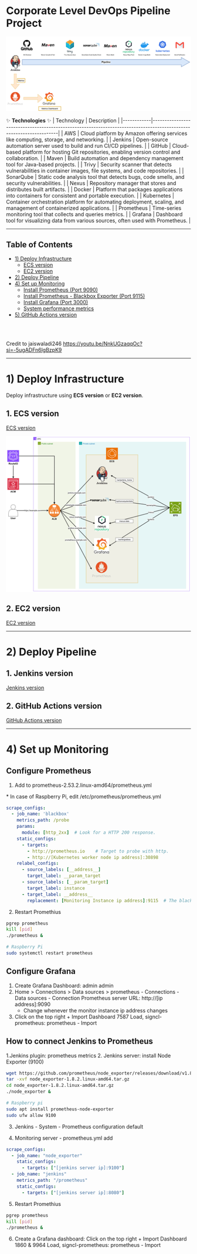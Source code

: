 # Corporate Level DevOps Pipeline Project

![Pipeline](./images/pipeline.jpg)

✨ **Technologies** ✨
| Technology | Description |
|------------|--------------------------------------------------------------------------------------------------------------------|
| AWS | Cloud platform by Amazon offering services like computing, storage, and networking. |
| Jenkins | Open-source automation server used to build and run CI/CD pipelines. |
| GitHub | Cloud-based platform for hosting Git repositories, enabling version control and collaboration. |
| Maven | Build automation and dependency management tool for Java-based projects. |
| Trivy | Security scanner that detects vulnerabilities in container images, file systems, and code repositories. |
| SonarQube | Static code analysis tool that detects bugs, code smells, and security vulnerabilities. |
| Nexus | Repository manager that stores and distributes built artifacts. |
| Docker | Platform that packages applications into containers for consistent and portable execution. |
| Kubernetes | Container orchestration platform for automating deployment, scaling, and management of containerized applications. |
| Prometheus | Time-series monitoring tool that collects and queries metrics. |
| Grafana | Dashboard tool for visualizing data from various sources, often used with Prometheus. |

---

## Table of Contents

- [1) Deploy Infrastructure](#1-deploy-infrastructure)
  - [ECS version](#ecs-version)
  - [EC2 version](#ec2-version)
- [2) Deploy Pipeline](#2-deploy-pipeline)
- [4) Set up Monitoring](#4-set-up-monitoring)
  - [Install Prometheus (Port 9090)](#install-prometheus-port-9090)
  - [Install Prometheus - Blackbox Exporter (Port 9115)](#install-prometheus---blackbox-exporter-port-9115)
  - [Install Grafana (Port 3000)](#install-grafana-port-3000)
  - [System performance metrics](#system-performance-metrics)
- [5) GitHub Actions version](#5-github-actions-version)

<br>
<br>

Credit to jaiswaladi246
https://youtu.be/NnkUGzaqqOc?si=-5ugADFn6lgBzpK9

---

# 1) Deploy Infrastructure

Deploy infrastructure using **ECS version** or **EC2 version**.

## 1. ECS version

[ECS version](https://github.com/dongwon-lee-dev/terraform-devops-pipeline)

![Pipeline](./images/pipeline-ecs-version.jpg)

## 2. EC2 version

[EC2 version](ec2-version.md)

---

# 2) Deploy Pipeline

## 1. Jenkins version

[Jenkins version](jenkins.md)


## 2. GitHub Actions version

[GitHub Actions version](github-actions-version.md)

---

# 4) Set up Monitoring

## Configure Prometheus
1. Add to prometheus-2.53.2.linux-amd64/prometheus.yml

\* In case of Raspberry Pi, edit /etc/prometheus/prometheus.yml

```yaml
scrape_configs:
  - job_name: 'blackbox'
    metrics_path: /probe
    params:
      module: [http_2xx]  # Look for a HTTP 200 response.
    static_configs:
      - targets:
        - http://prometheus.io    # Target to probe with http.
        - http://[Kubernetes worker node ip address]:30898
    relabel_configs:
      - source_labels: [__address__]
        target_label: __param_target
      - source_labels: [__param_target]
        target_label: instance
      - target_label: __address__
        replacement: [Monitoring Instance ip address]:9115  # The blackbox exporter's real hostname:port.
```

2. Restart Promethius

```bash
pgrep prometheus
kill [pid]
./prometheus &
```

```bash
# Raspberry Pi
sudo systemctl restart prometheus
```

## Configure Grafana

1. Create Grafana Dashboard: admin admin
2. Home > Connections > Data sources > prometheus - Connections - Data sources - Connection Prometheus server URL: http://[ip address]:9090
   - Change whenever the monitor instance ip address changes
3. Click on the top right + Import Dashboard 7587 Load, signcl-prometheus: prometheus - Import

## How to connect Jenkins to Prometheus

1.Jenkins plugin: prometheus metrics 
2. Jenkins server: install Node Exporter (9100)

```bash
wget https://github.com/prometheus/node_exporter/releases/download/v1.8.2/node_exporter-1.8.2.linux-amd64.tar.gz
tar -xvf node_exporter-1.8.2.linux-amd64.tar.gz
cd node_exporter-1.8.2.linux-amd64.tar.gz
./node_exporter &
```

```bash
# Raspberry pi
sudo apt install prometheus-node-exporter
sudo ufw allow 9100
```

3. Jenkins - System - Prometheus configuration default

4. Monitoring server - prometheus.yml add

```yaml
scrape_configs:
  - job_name: "node_exporter"
    static_configs:
      - targets: ["[jenkins server ip]:9100"]
  - job_name: "jenkins"
    metrics_path: "/prometheus"
    static_configs:
      - targets: ["[jenkins server ip]:8080"]
```

5. Restart Promethius

```bash
pgrep prometheus
kill [pid]
./prometheus &
```

6. Create a Grafana dashboard: Click on the top right + Import Dashboard 1860 & 9964 Load, signcl-prometheus: prometheus - Import